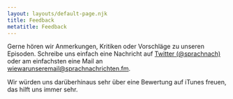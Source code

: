 ```yaml
---
layout: layouts/default-page.njk
title: Feedback
metatitle: Feedback
---
```


Gerne hören wir Anmerkungen, Kritiken oder Vorschläge zu unseren Episoden. Schreibe uns einfach eine Nachricht auf [Twitter (@sprachnach)](https://twitter.com/sprachnach) oder am einfachsten eine Mail an [wiewarunseremail@sprachnachrichten.fm](mailto:wiewarunseremail@sprachnachrichten.fm).

Wir würden uns darüberhinaus sehr über eine Bewertung auf iTunes freuen, das hilft uns immer sehr.
